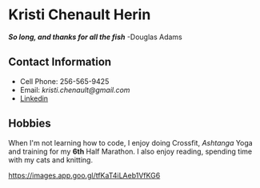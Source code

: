 # Kristi Chenault Herin

**_So long, and thanks for all the fish_**
                -Douglas Adams

## Contact Information
- Cell Phone: 256-565-9425
- Email: _kristi.chenault@gmail.com_
- [Linkedin](https://www.linkedin.com/in/kristi-chenault-herin-60543019/)


## Hobbies
When I'm not learning how to code, I enjoy doing Crossfit, _Ashtanga_ Yoga and training for my **6th** Half Marathon.
I also enjoy reading, spending time with my cats and knitting.

https://images.app.goo.gl/tfKaT4iLAeb1VfKG6